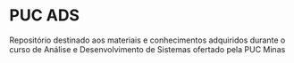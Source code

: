 # PUC ADS
Repositório destinado aos materiais e conhecimentos adquiridos durante o curso de Análise e Desenvolvimento de Sistemas ofertado pela PUC Minas

